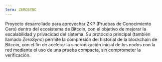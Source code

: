```yaml
---
term: ZEROSYNC
---
```


Proyecto desarrollado para aprovechar ZKP (Pruebas de Conocimiento Cero) dentro del ecosistema de Bitcoin, con el objetivo de mejorar la escalabilidad y privacidad del sistema. Su protocolo principal (también llamado *ZeroSync*) permite la compresión del historial de la blockchain de Bitcoin, con el fin de acelerar la sincronización inicial de los nodos con la red mediante el uso de una prueba compacta, sin comprometer la verificación.